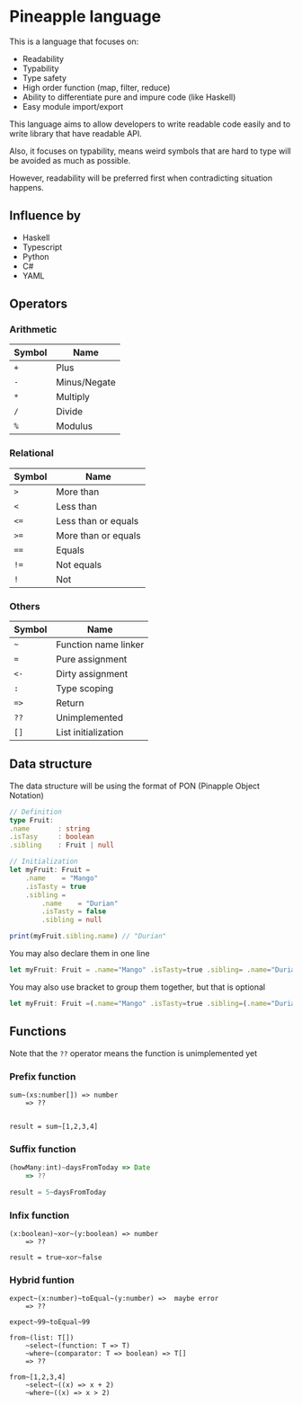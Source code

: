 # Pineapple language
This is a language that focuses on:
- Readability
- Typability
- Type safety
- High order function (map, filter, reduce)
- Ability to differentiate pure and impure code (like Haskell)
- Easy module import/export

This language aims to allow developers to write readable code easily and to write library that have readable API. 

Also, it focuses on typability, means weird symbols that are hard to type will be avoided as much as possible.

However, readability will be preferred first when contradicting situation happens.

## Influence by
- Haskell
- Typescript
- Python
- C#
- YAML

## Operators
### Arithmetic

|Symbol|Name|  
|-|-| 
|`+`|Plus
|`-`|Minus/Negate
|`*`|Multiply
|`/`|Divide
|`%`|Modulus

### Relational
|Symbol|Name
|-|-|  
| `> `  |More than
| `< `  |Less than
| `<=`  |Less than or equals
| `>=`  |More than or equals
| `==`  |Equals
| `!=`  |Not equals
| `! `  |Not

### Others

|Symbol|Name|
|-|-|  
|`~`|Function name linker
|`=`|Pure assignment|
|`<-`|Dirty assignment|
|`:`|Type scoping|
|`=>`|Return|
|`??`|Unimplemented
|`[]`|List initialization|

## Data structure
The data structure will be using the format of PON (Pinapple Object Notation)
```ts
// Definition
type Fruit:
.name       : string
.isTasy     : boolean
.sibling    : Fruit | null

// Initialization
let myFruit: Fruit = 
    .name    = "Mango" 
    .isTasty = true
    .sibling = 
        .name    = "Durian"
        .isTasty = false
        .sibling = null

print(myFruit.sibling.name) // "Durian"
```

You may also declare them in one line
```ts
let myFruit: Fruit = .name="Mango" .isTasty=true .sibling= .name="Durian" .isTasty=false .sibling=null 
```

You may also use bracket to group them together, but that is optional
```ts
let myFruit: Fruit =(.name="Mango" .isTasty=true .sibling=(.name="Durian" .isTasty=false .sibling=null))
```

## Functions
Note that the `??` operator means the function is unimplemented yet

### Prefix function
```
sum~(xs:number[]) => number 
    => ??


result = sum~[1,2,3,4]
```

### Suffix function
```ts
(howMany:int)~daysFromToday => Date 
    => ??

result = 5~daysFromToday
```

### Infix function
```
(x:boolean)~xor~(y:boolean) => number
    => ??

result = true~xor~false

```
### Hybrid funtion
```
expect~(x:number)~toEqual~(y:number) =>  maybe error 
    => ?? 

expect~99~toEqual~99
```
```
from~(list: T[])
    ~select~(function: T => T)
    ~where~(comparator: T => boolean) => T[]
    => ??

from~[1,2,3,4]
    ~select~((x) => x + 2)
    ~where~((x) => x > 2)
```